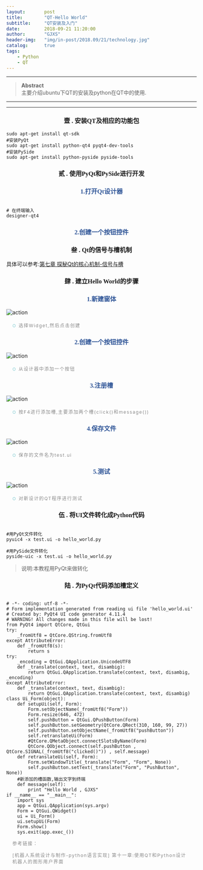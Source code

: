 ```yaml
---
layout:       post
title:        "QT-Hello World"
subtitle:     "QT安装及入门"
date:         2018-09-21 11:20:00
author:       "GJXS"
header-img:   "img/in-post/2018.09/21/technology.jpg"
catalog:      true
tags:
    - Python
    - QT
---
```

*****  
><strong>Abstract</strong> <br>主要介绍ubuntu下QT的安装及python在QT中的使用.     <br>
                                                       
----------
*************************

### <center> <font face="楷体">壹 . 安装QT及相应的功能包</font> </center>

<pre><code class="language-shell line-numbers">sudo apt-get install qt-sdk
#安装PyQt
sudo apt-get install python-qt4 pyqt4-dev-tools
#安装PySide
sudo apt-get install python-pyside pyside-tools</code></pre>

### <center> <font face="楷体">贰 . 使用PyQt和PySide进行开发</font> </center>

### <strong style="max-width: 100%;color: rgb(47, 85, 151);box-sizing: border-box !important;word-wrap: break-word !important;"><center><font face="楷体"> 1.打开Qt设计器 </font></center></strong>
<pre><code class="language-shell line-numbers">
# 在终端输入
designer-qt4</code></pre>

### <strong style="max-width: 100%;color: rgb(47, 85, 151);box-sizing: border-box !important;word-wrap: break-word !important;"><center><font face="楷体"> 2.创建一个按钮控件 </font></center></strong>

### <center> <font face="楷体">叁 . Qt的信号与槽机制</font> </center>
具体可以参考:[第七章 探秘Qt的核心机制-信号与槽](http://www.cnblogs.com/heguoyuan/p/4279597.html)

### <center> <font face="楷体">肆 . 建立Hello World的步骤</font> </center>

### <strong style="max-width: 100%;color: rgb(47, 85, 151);box-sizing: border-box !important;word-wrap: break-word !important;"><center><font face="楷体"> 1.新建窗体 </font></center></strong>
<img src="http://pa59gape3.bkt.clouddn.com/qt1.png" alt="action">
<p style="margin-right: 16px;margin-left: 16px;max-width: 100%;min-height: 1em;caret-color: rgb(51, 51, 51);color: rgb(51, 51, 51);font-family: -apple-system-font, BlinkMacSystemFont, &quot;Helvetica Neue&quot;, &quot;PingFang SC&quot;, &quot;Hiragino Sans GB&quot;, &quot;Microsoft YaHei UI&quot;, &quot;Microsoft YaHei&quot;, Arial, sans-serif;font-size: 17px;letter-spacing: 0.5440000295639038px;text-align: justify;white-space: normal;box-sizing: border-box !important;word-wrap: break-word !important;">
    <span style="max-width: 100%;font-size: 15px;letter-spacing: 1.600000023841858px;box-sizing: border-box !important;word-wrap: break-word !important;"></span>
    <span style="max-width: 100%;font-size: 10px;color: rgb(110, 194, 201);box-sizing: border-box !important;word-wrap: break-word !important;"></span>
    <span style="max-width: 100%;box-sizing: border-box !important;word-wrap: break-word !important;"><span style="max-width: 100%;font-size: 10px;color: rgb(110, 194, 201);">○ &nbsp;</span><span style="max-width: 100%;color: rgb(136, 136, 136);font-size: 12px;letter-spacing: 1.600000023841858px;background-color: rgb(255, 255, 255);">选择Widget,然后点击创建</span>
</span><br></p>

### <strong style="max-width: 100%;color: rgb(47, 85, 151);box-sizing: border-box !important;word-wrap: break-word !important;"><center><font face="楷体"> 2.创建一个按钮控件 </font></center></strong>
<img src="http://pa59gape3.bkt.clouddn.com/qt2.png" alt="action">
<p style="margin-right: 16px;margin-left: 16px;max-width: 100%;min-height: 1em;caret-color: rgb(51, 51, 51);color: rgb(51, 51, 51);font-family: -apple-system-font, BlinkMacSystemFont, &quot;Helvetica Neue&quot;, &quot;PingFang SC&quot;, &quot;Hiragino Sans GB&quot;, &quot;Microsoft YaHei UI&quot;, &quot;Microsoft YaHei&quot;, Arial, sans-serif;font-size: 17px;letter-spacing: 0.5440000295639038px;text-align: justify;white-space: normal;box-sizing: border-box !important;word-wrap: break-word !important;">
    <span style="max-width: 100%;font-size: 15px;letter-spacing: 1.600000023841858px;box-sizing: border-box !important;word-wrap: break-word !important;"></span>
    <span style="max-width: 100%;font-size: 10px;color: rgb(110, 194, 201);box-sizing: border-box !important;word-wrap: break-word !important;"></span>
    <span style="max-width: 100%;box-sizing: border-box !important;word-wrap: break-word !important;"><span style="max-width: 100%;font-size: 10px;color: rgb(110, 194, 201);">○ &nbsp;</span><span style="max-width: 100%;color: rgb(136, 136, 136);font-size: 12px;letter-spacing: 1.600000023841858px;background-color: rgb(255, 255, 255);">从设计器中添加一个按钮</span>
</span><br></p>

### <strong style="max-width: 100%;color: rgb(47, 85, 151);box-sizing: border-box !important;word-wrap: break-word !important;"><center><font face="楷体"> 3.注册槽 </font></center></strong>
<img src="http://pa59gape3.bkt.clouddn.com/qt5.png" alt="action">
<p style="margin-right: 16px;margin-left: 16px;max-width: 100%;min-height: 1em;caret-color: rgb(51, 51, 51);color: rgb(51, 51, 51);font-family: -apple-system-font, BlinkMacSystemFont, &quot;Helvetica Neue&quot;, &quot;PingFang SC&quot;, &quot;Hiragino Sans GB&quot;, &quot;Microsoft YaHei UI&quot;, &quot;Microsoft YaHei&quot;, Arial, sans-serif;font-size: 17px;letter-spacing: 0.5440000295639038px;text-align: justify;white-space: normal;box-sizing: border-box !important;word-wrap: break-word !important;">
    <span style="max-width: 100%;font-size: 15px;letter-spacing: 1.600000023841858px;box-sizing: border-box !important;word-wrap: break-word !important;"></span>
    <span style="max-width: 100%;font-size: 10px;color: rgb(110, 194, 201);box-sizing: border-box !important;word-wrap: break-word !important;"></span>
    <span style="max-width: 100%;box-sizing: border-box !important;word-wrap: break-word !important;"><span style="max-width: 100%;font-size: 10px;color: rgb(110, 194, 201);">○ &nbsp;</span><span style="max-width: 100%;color: rgb(136, 136, 136);font-size: 12px;letter-spacing: 1.600000023841858px;background-color: rgb(255, 255, 255);">按F4进行添加槽,主要添加两个槽(click()和message())</span>
</span><br></p>

### <strong style="max-width: 100%;color: rgb(47, 85, 151);box-sizing: border-box !important;word-wrap: break-word !important;"><center><font face="楷体"> 4.保存文件 </font></center></strong>
<img src="http://pa59gape3.bkt.clouddn.com/qt6.png" alt="action">
<p style="margin-right: 16px;margin-left: 16px;max-width: 100%;min-height: 1em;caret-color: rgb(51, 51, 51);color: rgb(51, 51, 51);font-family: -apple-system-font, BlinkMacSystemFont, &quot;Helvetica Neue&quot;, &quot;PingFang SC&quot;, &quot;Hiragino Sans GB&quot;, &quot;Microsoft YaHei UI&quot;, &quot;Microsoft YaHei&quot;, Arial, sans-serif;font-size: 17px;letter-spacing: 0.5440000295639038px;text-align: justify;white-space: normal;box-sizing: border-box !important;word-wrap: break-word !important;">
    <span style="max-width: 100%;font-size: 15px;letter-spacing: 1.600000023841858px;box-sizing: border-box !important;word-wrap: break-word !important;"></span>
    <span style="max-width: 100%;font-size: 10px;color: rgb(110, 194, 201);box-sizing: border-box !important;word-wrap: break-word !important;"></span>
    <span style="max-width: 100%;box-sizing: border-box !important;word-wrap: break-word !important;"><span style="max-width: 100%;font-size: 10px;color: rgb(110, 194, 201);">○ &nbsp;</span><span style="max-width: 100%;color: rgb(136, 136, 136);font-size: 12px;letter-spacing: 1.600000023841858px;background-color: rgb(255, 255, 255);">保存的文件名为test.ui</span>
</span><br></p>

### <strong style="max-width: 100%;color: rgb(47, 85, 151);box-sizing: border-box !important;word-wrap: break-word !important;"><center><font face="楷体"> 5.测试 </font></center></strong>
<img src="http://pa59gape3.bkt.clouddn.com/qt7.png" alt="action">
<p style="margin-right: 16px;margin-left: 16px;max-width: 100%;min-height: 1em;caret-color: rgb(51, 51, 51);color: rgb(51, 51, 51);font-family: -apple-system-font, BlinkMacSystemFont, &quot;Helvetica Neue&quot;, &quot;PingFang SC&quot;, &quot;Hiragino Sans GB&quot;, &quot;Microsoft YaHei UI&quot;, &quot;Microsoft YaHei&quot;, Arial, sans-serif;font-size: 17px;letter-spacing: 0.5440000295639038px;text-align: justify;white-space: normal;box-sizing: border-box !important;word-wrap: break-word !important;">
    <span style="max-width: 100%;font-size: 15px;letter-spacing: 1.600000023841858px;box-sizing: border-box !important;word-wrap: break-word !important;"></span>
    <span style="max-width: 100%;font-size: 10px;color: rgb(110, 194, 201);box-sizing: border-box !important;word-wrap: break-word !important;"></span>
    <span style="max-width: 100%;box-sizing: border-box !important;word-wrap: break-word !important;"><span style="max-width: 100%;font-size: 10px;color: rgb(110, 194, 201);">○ &nbsp;</span><span style="max-width: 100%;color: rgb(136, 136, 136);font-size: 12px;letter-spacing: 1.600000023841858px;background-color: rgb(255, 255, 255);">对新设计的QT程序进行测试</span>
</span><br></p>

### <center> <font face="楷体">伍 . 将UI文件转化成Python代码</font> </center>
<pre><code class="language-shell line-numbers">
#用PyQt文件转化
pyuic4 -x test.ui -o hello_world.py

#用PySide文件转化
pyside-uic -x test.ui -o hello_world.py
</code></pre>
>说明:本教程用PyQt来做转化

### <center> <font face="楷体">陆 . 为PyQt代码添加槽定义</font> </center>

<pre><code class="lang-py">
# -*- coding: utf-8 -*-
# Form implementation generated from reading ui file 'hello_world.ui'
# Created by: PyQt4 UI code generator 4.11.4
# WARNING! All changes made in this file will be lost!
from PyQt4 import QtCore, QtGui
try:
    _fromUtf8 = QtCore.QString.fromUtf8
except AttributeError:
    def _fromUtf8(s):
        return s
try:
    _encoding = QtGui.QApplication.UnicodeUTF8
    def _translate(context, text, disambig):
        return QtGui.QApplication.translate(context, text, disambig, _encoding)
except AttributeError:
    def _translate(context, text, disambig):
        return QtGui.QApplication.translate(context, text, disambig)
class Ui_Form(object):
    def setupUi(self, Form):
        Form.setObjectName(_fromUtf8("Form"))
        Form.resize(646, 472)
        self.pushButton = QtGui.QPushButton(Form)
        self.pushButton.setGeometry(QtCore.QRect(310, 160, 99, 27))
        self.pushButton.setObjectName(_fromUtf8("pushButton"))
        self.retranslateUi(Form)
        #QtCore.QMetaObject.connectSlotsByName(Form)
        QtCore.QObject.connect(self.pushButton , QtCore.SIGNAL(_fromUtf8("clicked()")) , self.message)
    def retranslateUi(self, Form):
        Form.setWindowTitle(_translate("Form", "Form", None))
        self.pushButton.setText(_translate("Form", "PushButton", None))
    #新添加的槽函数,输出文字到终端
    def message(self):
        print "Hello World , GJXS"
if __name__ == "__main__":
    import sys
    app = QtGui.QApplication(sys.argv)
    Form = QtGui.QWidget()
    ui = Ui_Form()
    ui.setupUi(Form)
    Form.show()
    sys.exit(app.exec_())</code></pre>

<p style="margin-right: 16px;margin-left: 16px;white-space: normal;max-width: 100%;min-height: 1em;caret-color: rgb(51, 51, 51);color: rgb(51, 51, 51);text-align: left;">
    <span style="letter-spacing: 1.600000023841858px;color: rgb(136, 136, 136);font-size: 12px;">参考链接：</span>
</p>
<p style="margin-right: 16px;margin-left: 16px;white-space: normal;max-width: 100%;min-height: 1em;caret-color: rgb(51, 51, 51);color: rgb(51, 51, 51);text-align: left;">
    <span style="letter-spacing: 1.600000023841858px;color: rgb(136, 136, 136);font-size: 12px;">[机器人系统设计与制作-python语言实现]&nbsp;第十一章:使用QT和Python设计机器人的图形用户界面</span>
</p>
























